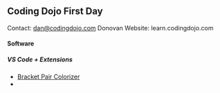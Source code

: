## Coding Dojo First Day

Contact: dan@codingdojo.com Donovan
Website: learn.codingdojo.com

#### Software
##### VS Code + Extensions
* [Bracket Pair Colorizer](https://marketplace.visualstudio.com/items?itemName=CoenraadS.bracket-pair-colorizer)
* 
<!--stackedit_data:
eyJoaXN0b3J5IjpbOTkzOTI4MDAxXX0=
-->